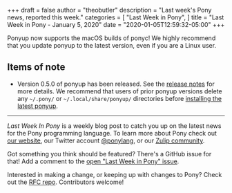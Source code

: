 +++
draft = false
author = "theobutler"
description = "Last week's Pony news, reported this week."
categories = [
    "Last Week in Pony",
]
title = "Last Week in Pony - January 5, 2020"
date = "2020-01-05T12:59:32-05:00"
+++

Ponyup now supports the macOS builds of ponyc! We highly recommend that you update ponyup to the latest version, even if you are a Linux user.

<!--more-->


## Items of note

- Version 0.5.0 of ponyup has been released. See the [release notes](https://github.com/ponylang/ponyup/releases/tag/0.5.0) for more details. We recommend that users of prior ponyup versions delete any `~/.pony/` or `~/.local/share/ponyup/` directories before [installing the latest ponyup](https://github.com/ponylang/ponyup#install-ponyup).

___

_Last Week In Pony_ is a weekly blog post to catch you up on the latest news for the Pony programming language. To learn more about Pony check out [our website](https://ponylang.io), our Twitter account [@ponylang](https://twitter.com/ponylang), or our [Zulip community](https://ponylang.zulipchat.com).

Got something you think should be featured? There's a GitHub issue for that! Add a comment to the [open "Last Week in Pony" issue](https://github.com/ponylang/ponylang.github.io/issues?q=is%3Aissue+is%3Aopen+label%3Alast-week-in-pony).

Interested in making a change, or keeping up with changes to Pony? Check out the [RFC repo](https://github.com/ponylang/rfcs). Contributors welcome!
